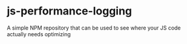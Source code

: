 # js-performance-logging
A simple NPM repository that can be used to see where your JS code actually needs optimizing
